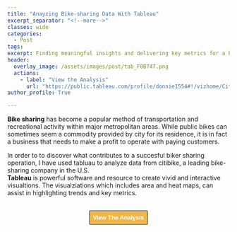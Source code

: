 ```yaml
---
title: "Anayzing Bike-sharing Data With Tableau"
excerpt_separator: "<!--more-->" 
classes: wide
categories:
  - Post
tags:
excerpt: Finding meaningful insights and delivering key metrics for a bikesharing company.
header:
  overlay_image: /assets/images/post/tab_F0B747.png
  actions:
    - label: "View the Analysis" 
      url: "https://public.tableau.com/profile/donnie1554#!/vizhome/CitiBikeAnalysis_16114678641100/CheckoutTimesbyGender"
author_profile: True 

---
```


<b>Bike sharing</b> has become a popular method of transportation and recreational activity within major metropolitan areas. While public bikes can sometimes seem a commodity provided by city for its residence, it is in fact a business that needs to make a profit to operate with paying customers. 

In order to to discover what contributes to a succesful biker sharing operation, I have used tabluau to analyze data from citibike, a leading bike-sharing company in the U.S. <br>
<b>Tableau</b> is powerful software and resource to create vivid and interactive visualtions. The visualziations which includes area and heat maps, can assist in highlighting trends and key metrics. 


<br>
<div style="text-align: center"><a href="https://public.tableau.com/profile/donnie1554#!/vizhome/CitiBikeAnalysis_16114678641100/CheckoutTimesbyGender"><button style="color:#FFFFFF; background-color:#F0B747; border: 2px solid gray; padding: 7px; border-radius: 3px;" type="button"
onMouseOver="this.style.color='#4787F0'"
   onMouseOut="this.style.color='#FFFFFF'"><b>View The Analysis</b></button></a></div>





  






